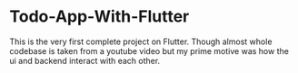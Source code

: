 # Todo-App-With-Flutter
This is the very first complete project on Flutter. Though almost whole codebase is taken from a youtube video but my prime motive was how the ui and backend interact with each other.
